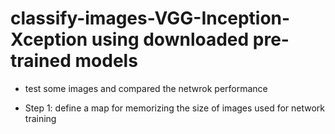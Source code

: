 # classify-images-VGG-Inception-Xception using downloaded pre-trained models
 * test some images and compared the netwrok performance
 
 * Step 1: define a map for memorizing the size of images used for network training
